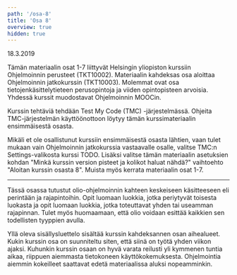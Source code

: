 ```yaml
---
path: '/osa-8'
title: 'Osa 8'
overview: true
hidden: true
---
```


<deadline>18.3.2019</deadline>

Tämän materiaalin osat 1-7 liittyvät Helsingin yliopiston kurssiin Ohjelmoinnin perusteet (TKT10002). Materiaalin kahdeksas osa aloittaa Ohjelmoinnin jatkokurssin (TKT10003). Molemmat ovat osa tietojenkäsittelytieteen perusopintoja ja viiden opintopisteen arvoisia. Yhdessä kurssit muodostavat Ohjelmoinnin MOOCin.

Kurssin tehtäviä tehdään Test My Code (TMC) -järjestelmässä. Ohjeita TMC-järjestelmän käyttöönottoon löytyy tämän kurssimateriaalin ensimmäisestä osasta.

Mikäli et ole osallistunut kurssiin ensimmäisestä osasta lähtien, vaan tulet mukaan vain Ohjelmoinnin jatkokurssia vastaavalle osalle, valitse TMC:n Settings-valikosta kurssi TODO. Lisäksi valitse tämän materiaalin asetuksien kohdan "Minkä kurssin version pisteet ja kolikot haluat nähdä?" vaihtoehto "Aloitan kurssin osasta 8". Muista myös kerrata materiaalin osat 1-7.

<hr/>

Tässä osassa tutustut olio-ohjelmoinnin kahteen keskeiseen käsitteeseen eli perintään ja rajapintoihin. Opit luomaan luokkia, jotka periytyvät toisesta luokasta ja opit luomaan luokkia, jotka toteuttavat yhden tai useamman rajapinnan. Tulet myös huomaamaan, että olio voidaan esittää kaikkien sen todellisten tyyppien avulla.

<please-login></please-login>

<pages-in-this-section></pages-in-this-section>

Yllä oleva sisällysluettelo sisältää kurssin kahdeksannen osan aihealueet. Kukin kurssin osa on suunniteltu siten, että siinä on työtä yhden viikon ajaksi. Kuhunkin kurssin osaan on hyvä varata reilusti yli kymmenen tuntia aikaa, riippuen aiemmasta tietokoneen käyttökokemuksesta. Ohjelmointia aiemmin kokeilleet saattavat edetä materiaalissa aluksi nopeamminkin.

<exercises-in-this-section></exercises-in-this-section>
